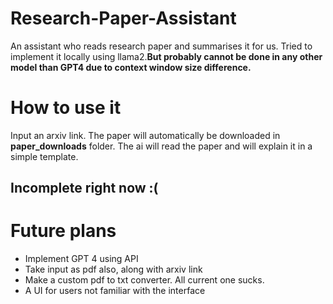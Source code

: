 # Research-Paper-Assistant
An assistant who reads research paper and summarises it for us. Tried to implement it locally using llama2.**But probably cannot be done in any other model than GPT4 due to context window size difference.**

# How to use it
Input an arxiv link. The paper will automatically be downloaded in **paper_downloads** folder. The ai will read the paper and will explain it in a simple template.
## Incomplete right now :(

# Future plans

 - Implement GPT 4 using API
 - Take input as pdf also, along with arxiv link
 - Make a custom pdf to txt converter. All current one sucks.
 - A UI for users not familiar with the interface